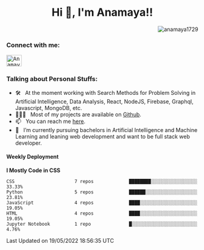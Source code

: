 
<h1 align="center">Hi 👋, I'm Anamaya!!</h1>
<p align="right"> <img src="https://komarev.com/ghpvc/?username=maithrivh&label=Profile%20views&color=0e75b6&style=flat" alt="anamaya1729" /> </p>
<h3 align="left">Connect with me:</h3>
<p align="left">
  <samp>
    <!-- <a href="https://twitter.com/_vaibhava__" target="blank"><img align="center" src="https://raw.githubusercontent.com/rahuldkjain/github-profile-readme-generator/master/src/images/icons/Social/twitter.svg" alt="_vaibhava__" height="30" width="40" /></a> .  -->
    <a href="https://www.linkedin.com/in/anamaya1729/" target="blank"><img align="center" src="https://raw.githubusercontent.com/rahuldkjain/github-profile-readme-generator/master/src/images/icons/Social/linked-in-alt.svg" alt="Anamaya1729" height="30" width="40" /></a>
  </samp>
</p>
<h3 align="left">Talking about Personal Stuffs:</h3>
<ul>
<li> 🛠 &nbsp; At the moment working with Search Methods for Problem Solving in Artificial Intelligence, Data Analysis, React, NodeJS, Firebase, Graphql, Javascript, MongoDB, etc.</li>
<li> 👨🏻‍💻 &nbsp; Most of my projects are available on <a href="https://github.com/anamaya1729">Github</a>.</li>
<li> 📫 &nbsp; You can reach me <a href="mailto:sharma.011999@gmail.com">here</a>.</li>
  <!-- <li> 📝 &nbsp; Checkout my <a href="https://github.com/VaibhavA17/VaibhavA17/blob/main/Resume.pdf">Resume</a>.</li> -->
<li> 🚀 &nbsp; I’m currently pursuing bachelors in Artificial Intelligence and Machine Learning and leaning web development and want to be full stack web developer.</li>
</ul>

#### Weekly Deployment
<!--START_SECTION:waka-->
**I Mostly Code in CSS** 

```text
CSS                      7 repos             ████████░░░░░░░░░░░░░░░░░   33.33% 
Python                   5 repos             ██████░░░░░░░░░░░░░░░░░░░   23.81% 
JavaScript               4 repos             ████░░░░░░░░░░░░░░░░░░░░░   19.05% 
HTML                     4 repos             ████░░░░░░░░░░░░░░░░░░░░░   19.05% 
Jupyter Notebook         1 repo              █░░░░░░░░░░░░░░░░░░░░░░░░   4.76%

```



 Last Updated on 19/05/2022 18:56:35 UTC
<!--END_SECTION:waka-->
